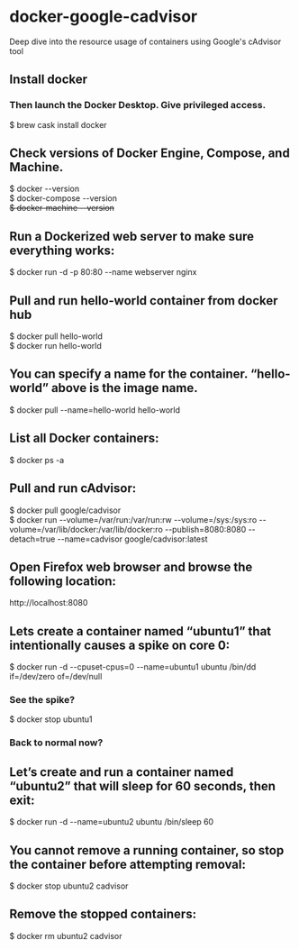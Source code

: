 # docker-google-cadvisor
Deep dive into the resource usage of containers using Google's cAdvisor tool

## Install docker
### Then launch the Docker Desktop. Give privileged access.
$ brew cask install docker

## Check versions of Docker Engine, Compose, and Machine.
$ docker --version\
$ docker-compose --version\
~~$ docker-machine --version~~

## Run a Dockerized web server to make sure everything works:
$ docker run -d -p 80:80 --name webserver nginx

## Pull and run hello-world container from docker hub
$ docker pull hello-world\
$ docker run hello-world

## You can specify a name for the container. “hello-world” above is the image name.
$ docker pull --name=hello-world hello-world

## List all Docker containers:
$ docker ps -a

## Pull and run cAdvisor:
$ docker pull google/cadvisor\
$ docker run --volume=/var/run:/var/run:rw --volume=/sys:/sys:ro \--volume=/var/lib/docker:/var/lib/docker:ro --publish=8080:8080 \--detach=true --name=cadvisor google/cadvisor:latest

## Open Firefox web browser and browse the following location:
http://localhost:8080

## Lets create a container named “ubuntu1” that intentionally causes a spike on core 0:
$ docker run -d --cpuset-cpus=0 --name=ubuntu1 ubuntu /bin/dd if=/dev/zero of=/dev/null
### See the spike?
$ docker stop ubuntu1
### Back to normal now?

## Let’s create and run a container named “ubuntu2” that will sleep for 60 seconds, then exit:
$ docker run -d --name=ubuntu2 ubuntu /bin/sleep 60

## You cannot remove a running container, so stop the container before attempting removal:
$ docker stop ubuntu2 cadvisor

## Remove the stopped containers:
$ docker rm ubuntu2 cadvisor
